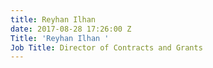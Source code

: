 ```yaml
---
title: Reyhan Ilhan
date: 2017-08-28 17:26:00 Z
Title: 'Reyhan Ilhan '
Job Title: Director of Contracts and Grants
---
```


